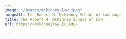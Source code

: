 ```yaml
---
image: "/images/mckinney-law.jpeg"
imageAlt: The Robert H. McKinney School of Law Logo
title: The Robert H. McKinney School of Law
url: https://mckinneylaw.iu.edu/

---
```


